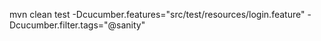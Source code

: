 mvn clean test -Dcucumber.features="src/test/resources/login.feature"
			   -Dcucumber.filter.tags="@sanity"
